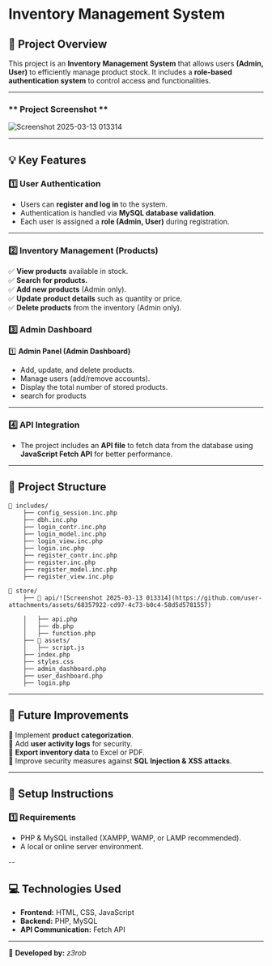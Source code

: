 # **Inventory Management System**

## **📌 Project Overview**
This project is an **Inventory Management System** that allows users **(Admin, User)** to efficiently manage product stock. It includes a **role-based authentication system** to control access and functionalities.

---
### ** Project Screenshot **
![Screenshot 2025-03-13 013314](https://github.com/user-attachments/assets/e8eecb34-57b3-4d32-a0f8-f0bf121b454b)

---

## **💡 Key Features**

### **1️⃣ User Authentication**
- Users can **register and log in** to the system.
- Authentication is handled via **MySQL database validation**.
- Each user is assigned a **role (Admin, User)** during registration.

---

### **2️⃣ Inventory Management (Products)**
✅ **View products** available in stock.  
✅ **Search for products.**  
✅ **Add new products** (Admin only).  
✅ **Update product details** such as quantity or price.  
✅ **Delete products** from the inventory (Admin only).  


### **3️⃣ Admin Dashboard**
1️⃣ **Admin Panel (Admin Dashboard)**
- Add, update, and delete products.
- Manage users (add/remove accounts).
- Display the total number of stored products.
- search for products

---

### **4️⃣ API Integration**
- The project includes an **API file** to fetch data from the database using **JavaScript Fetch API** for better performance.

---

## **📂 Project Structure**
```
📁 includes/
    ├── config_session.inc.php
    ├── dbh.inc.php
    ├── login_contr.inc.php
    ├── login_model.inc.php
    ├── login_view.inc.php
    ├── login.inc.php
    ├── register_contr.inc.php
    ├── register.inc.php
    ├── register_model.inc.php
    ├── register_view.inc.php

📁 store/
    ├── 📁 api/![Screenshot 2025-03-13 013314](https://github.com/user-attachments/assets/68357922-cd97-4c73-b0c4-58d5d5781557)

    │   ├── api.php
    │   ├── db.php
    │   ├── function.php
    ├── 📁 assets/
    │   ├── script.js
    ├── index.php
    ├── styles.css
    ├── admin_dashboard.php
    ├── user_dashboard.php
    ├── login.php
```

---

## **🚀 Future Improvements**
🔹 Implement **product categorization**.  
🔹 Add **user activity logs** for security.  
🔹 **Export inventory data** to Excel or PDF.  
🔹 Improve security measures against **SQL Injection & XSS attacks**.  

---

## **📢 Setup Instructions**
### **1️⃣ Requirements**
- PHP & MySQL installed (XAMPP, WAMP, or LAMP recommended).
- A local or online server environment.

--

## **💻 Technologies Used**
- **Frontend:** HTML, CSS, JavaScript
- **Backend:** PHP, MySQL
- **API Communication:** Fetch API

---

📌 **Developed by:** *z3rob*
